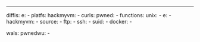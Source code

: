 ---
diffis:
  e:
    -
platfs:
  hackmyvm:
    -
curls:
  pwned:
    -
functions:
  unix:
    -
  e:
    -
  hackmyvm:
    -
  source:
    -
  ftp:
    -
  ssh:
    -
  suid:
    -
  docker:
    -

wals:
  pwnedwu:
    -
